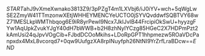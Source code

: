$START$ahJ9vXmeXwnako3813Z9/3pPZgT4m1LXVbj6/iJ0iYV+wch+5qWgLwSE2ZmyW41TTmzonwXEtjWHHEYMENCYeUCTO0jSYVQvddwfSQBTVY68wZ71MESLkpWMThbqog6E9iR8yrPewI9Ncx7JklJvIB44FrcipiOkSwU+hyyzgFYw1AqUpkZvukYJgY40dH7bWWB+b2H8zhNyIYCzg85HGeC2X7HDPmPzt2kAmUsi24qJpvVOgCib+FJbdDCOoMkihs+LDoRpGPT1hhpmezw5ROaVDcPanpxdx4MxL8vcorqd7+0qw9UufgzXA8rpINuyfph26NtNI9YrZrfLraBDcw==$END$